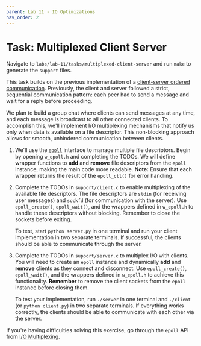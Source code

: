 ```yaml
---
parent: Lab 11 - IO Optimizations
nav_order: 2
---
```


# Task: Multiplexed Client Server

Navigate to `labs/lab-11/tasks/multiplexed-client-server` and run `make` to generate the `support` files.

This task builds on the previous implementation of a [client-server ordered communication](../../../../ipc/drills/tasks/client-server/README.md).
Previously, the client and server followed a strict, sequential communication pattern: each peer had to send a message and wait for a reply before proceeding.

We plan to build a group chat where clients can send messages at any time, and each message is broadcast to all other connected clients.
To accomplish this, we'll implement I/O multiplexing mechanisms that notify us only when data is available on a file descriptor.
This non-blocking approach allows for smooth, unhindered communication between clients.

1. We'll use the [`epoll`](https://man7.org/linux/man-pages/man7/epoll.7.html) interface to manage multiple file descriptors.
   Begin by opening `w_epoll.h` and completing the TODOs.
   We will define wrapper functions to **add** and **remove** file descriptors from the `epoll` instance, making the main code more readable.
   **Note:** Ensure that each wrapper returns the result of the `epoll_ctl()` for error handling.

1. Complete the TODOs in `support/client.c` to enable multiplexing of the available file descriptors.
   The file descriptors are `stdin` (for receiving user messages) and `sockfd` (for communication with the server).
   Use `epoll_create()`, `epoll_wait()`, and the wrappers defined in `w_epoll.h` to handle these descriptors without blocking.
   Remember to close the sockets before exiting.

   To test, start `python server.py` in one terminal and run your client implementation in two separate terminals.
   If successful, the clients should be able to communicate through the server.

1. Complete the TODOs in `support/server.c` to multiplex I/O with clients.
   You will need to create an `epoll` instance and dynamically **add** and **remove** clients as they connect and disconnect.
   Use `epoll_create()`, `epoll_wait()`, and the wrappers defined in `w_epoll.h` to achieve this functionality.
   **Remember** to remove the client sockets from the `epoll` instance before closing them.

   To test your implementation, run `./server` in one terminal and `./client` (or `python client.py`) in two separate terminals.
   If everything works correctly, the clients should be able to communicate with each other via the server.

If you're having difficulties solving this exercise, go through the `epoll` API from [I/O Multiplexing](../../../reading/io-multiplexing.md).

